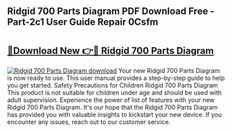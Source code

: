 ## Ridgid 700 Parts Diagram PDF Download Free - Part-2c1 User Guide Repair 0Csfm

# <h2><a href="http://dfsby49.blite.top/?on=Ridgid+700+Parts+Diagram">🔗Download New 👉🔴 Ridgid 700 Parts Diagram</a></h2>

[![Ridgid 700 Parts Diagram download](https://i.imgur.com/lujVjoI.png)](http://dfsby49.blite.top/?on=Ridgid+700+Parts+Diagram)
Your new Ridgid 700 Parts Diagram is now ready to use. This user manual provides a step-by-step guide to help you get started. Safety Precautions for Children Ridgid 700 Parts Diagram This product is not suitable for children under age and should be used with adult supervision. Experience the power of list of features with your new Ridgid 700 Parts Diagram. It's our hope that the Ridgid 700 Parts Diagram has provided you with valuable insights to kickstart your new device. If you encounter any issues, reach out to our customer service.
